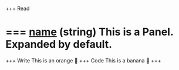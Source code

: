 +++ Read

=== [name](https://etherscan.io/token/0x4e1f41613c9084fdb9e34e11fae9412427480e56#readContract#F13) (string)
This is a Panel. Expanded by default.
===

+++ Write
This is an orange 🍊
+++ Code
This is a banana 🍌
+++
